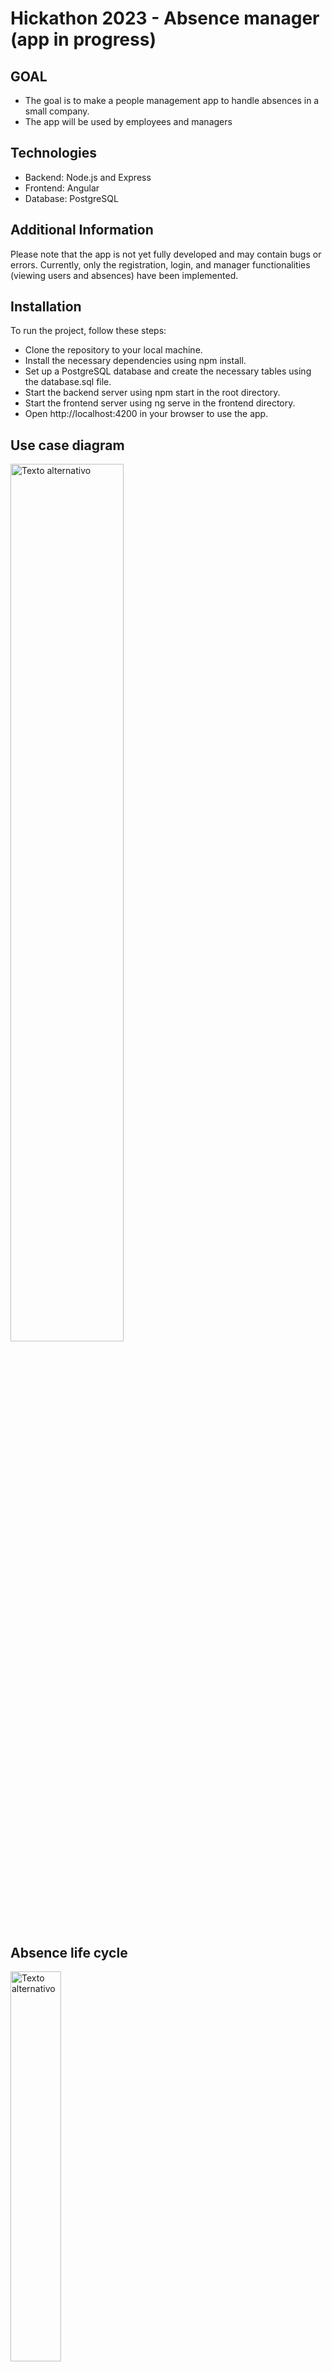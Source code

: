# Hickathon 2023 - Absence manager (app in progress)

## GOAL
- The goal is to make a people management app to handle absences in a small company.
- The app will be used by employees and managers

## Technologies
- Backend: Node.js and Express
- Frontend: Angular
- Database: PostgreSQL

## Additional Information
Please note that the app is not yet fully developed and may contain bugs or errors. Currently, only the registration, login, and manager functionalities (viewing users and absences) have been implemented.

## Installation
To run the project, follow these steps:
- Clone the repository to your local machine.
- Install the necessary dependencies using npm install.
- Set up a PostgreSQL database and create the necessary tables using the database.sql file.
- Start the backend server using npm start in the root directory.
- Start the frontend server using ng serve in the frontend directory.
- Open http://localhost:4200 in your browser to use the app.

## Use case diagram
<img src="https://github.com/Vistopro/Hickathon/assets/119877765/446a50a1-a49a-4eb2-895b-dcd158d84d12" alt="Texto alternativo" width="60%" height="60%">


## Absence life cycle
<img src="https://github.com/Vistopro/Hickathon/assets/119877765/2f82549e-f90f-4a6a-944b-e1f79238e16e" alt="Texto alternativo" width="40%" height="40%">

